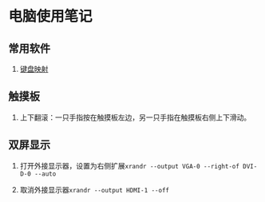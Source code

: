 # 电脑使用笔记

## 常用软件

1. [键盘映射](https://xbeta.info/key-tweak-remap.htm)

## 触摸板

1. 上下翻滚：一只手指按在触摸板左边，另一只手指在触摸板右侧上下滑动。

## 双屏显示

1. 打开外接显示器，设置为右侧扩展`xrandr --output VGA-0 --right-of DVI-D-0 --auto`

2. 取消外接显示器`xrandr --output HDMI-1 --off`
